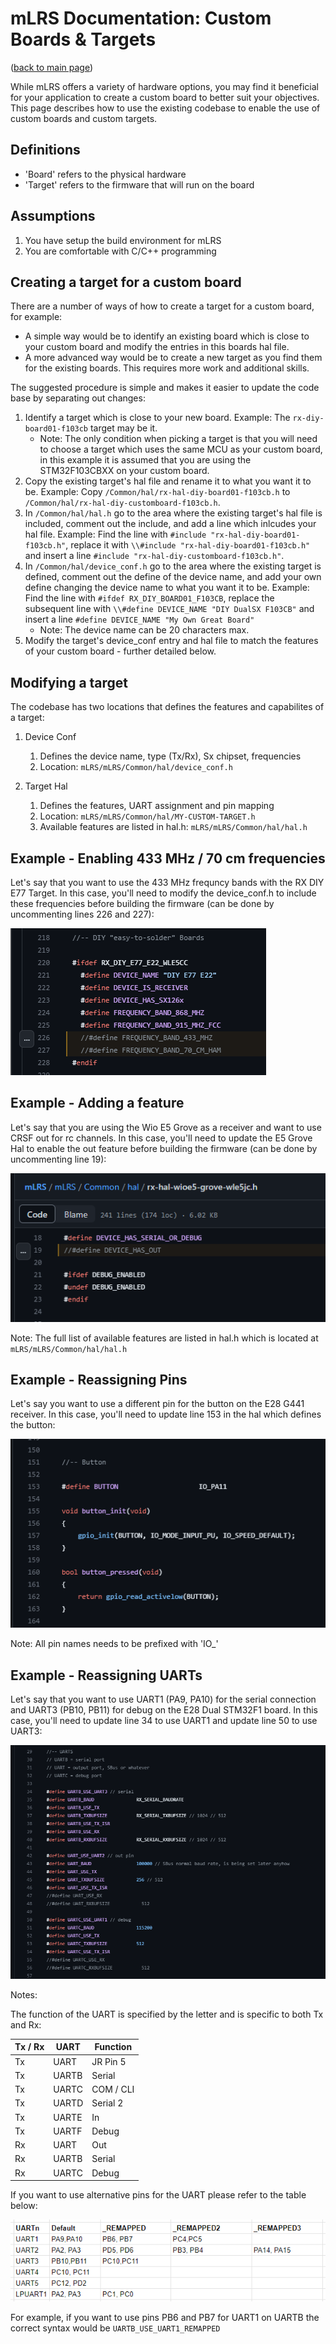# mLRS Documentation: Custom Boards & Targets #

([back to main page](../README.md))

While mLRS offers a variety of hardware options, you may find it beneficial for your application to create a custom board to better suit your objectives.  This page describes how to use the existing codebase to enable the use of custom boards and custom targets.

## Definitions

- 'Board' refers to the physical hardware
- 'Target' refers to the firmware that will run on the board

## Assumptions

1. You have setup the build environment for mLRS
2. You are comfortable with C/C++ programming

## Creating a target for a custom board

There are a number of ways of how to create a target for a custom board, for example:
- A simple way would be to identify an existing board which is close to your custom board and modify the entries in this boards hal file.
- A more advanced way would be to create a new target as you find them for the existing boards. This requires more work and additional skills.

The suggested procedure is simple and makes it easier to update the code base by separating out changes:
 
1. Identify a target which is close to your new board. Example: The `rx-diy-board01-f103cb` target may be it.
    - Note: The only condition when picking a target is that you will need to choose a target which uses the same MCU as your custom board, in this example it is assumed that you are using the STM32F103CBXX on your custom board.
2. Copy the existing target's hal file and rename it to what you want it to be. Example: Copy `/Common/hal/rx-hal-diy-board01-f103cb.h` to `/Common/hal/rx-hal-diy-customboard-f103cb.h`.
3. In `/Common/hal/hal.h` go to the area where the existing target's hal file is included, comment out the include, and add a line which inlcudes your hal file. Example: Find the line with `#include "rx-hal-diy-board01-f103cb.h"`, replace it with `\\#include "rx-hal-diy-board01-f103cb.h"` and insert a line `#include "rx-hal-diy-customboard-f103cb.h"`.
4. In `/Common/hal/device_conf.h` go to the area where the existing target is defined, comment out the define of the device name, and add your own define changing the device name to what you want it to be. Example: Find the line with `#ifdef RX_DIY_BOARD01_F103CB`, replace the subsequent line with `\\#define DEVICE_NAME "DIY DualSX F103CB"` and insert a line `#define DEVICE_NAME "My Own Great Board"`
    - Note: The device name can be 20 characters max.
5. Modify the target's device_conf entry and hal file to match the features of your custom board - further detailed below.

## Modifying a target

The codebase has two locations that defines the features and capabilites of a target:
1. Device Conf
    1. Defines the device name, type (Tx/Rx), Sx chipset, frequencies
    2. Location: `mLRS/mLRS/Common/hal/device_conf.h`
        
2. Target Hal
    1. Defines the features, UART assignment and pin mapping
    2. Location: `mLRS/mLRS/Common/hal/MY-CUSTOM-TARGET.h`
    3. Available features are listed in hal.h: `mLRS/mLRS/Common/hal/hal.h`

## Example - Enabling 433 MHz / 70 cm frequencies

Let's say that you want to use the 433 MHz frequncy bands with the RX DIY E77 Target.  In this case, you'll need to modify the device_conf.h to include these frequencies before building the firmware (can be done by uncommenting lines 226 and 227):

<img src="images/E77_Device_Conf.png">

## Example - Adding a feature

Let's say that you are using the Wio E5 Grove as a receiver and want to use CRSF out for rc channels.  In this case, you'll need to update the E5 Grove Hal to enable the out feature before building the firmware (can be done by uncommenting line 19):

<img src="images/E5_Hal_19.png">

Note: The full list of available features are listed in hal.h which is located at `mLRS/mLRS/Common/hal/hal.h`

## Example - Reassigning Pins

Let's say you want to use a different pin for the button on the E28 G441 receiver.  In this case, you'll need to update line 153 in the hal which defines the button:

<img src="images/E28_G441_Hal_153.png">

Note:  All pin names needs to be prefixed with 'IO_'

## Example - Reassigning UARTs

Let's say that you want to use UART1 (PA9, PA10) for the serial connection and UART3 (PB10, PB11) for debug on the E28 Dual STM32F1 board.  In this case, you'll need to update line 34 to use UART1 and update line 50 to use UART3:

<img src="images/E28_Dual_UART.png">

Notes:

The function of the UART is specified by the letter and is specific to both Tx and Rx:

Tx / Rx | UART   | Function     |                                                   
------- | ------ | ------------ |
Tx      | UART   | JR Pin 5     |
Tx      | UARTB  | Serial       |
Tx      | UARTC  | COM / CLI    |
Tx      | UARTD  | Serial 2     |
Tx      | UARTE  | In           |
Tx      | UARTF  | Debug        |
Rx      | UART   | Out          |
Rx      | UARTB  | Serial       |
Rx      | UARTC  | Debug        |

If you want to use alternative pins for the UART please refer to the table below:

<img src="images/UART_PINS.png">

For example, if you want to use pins PB6 and PB7 for UART1 on UARTB the correct syntax would be `UARTB_USE_UART1_REMAPPED`
